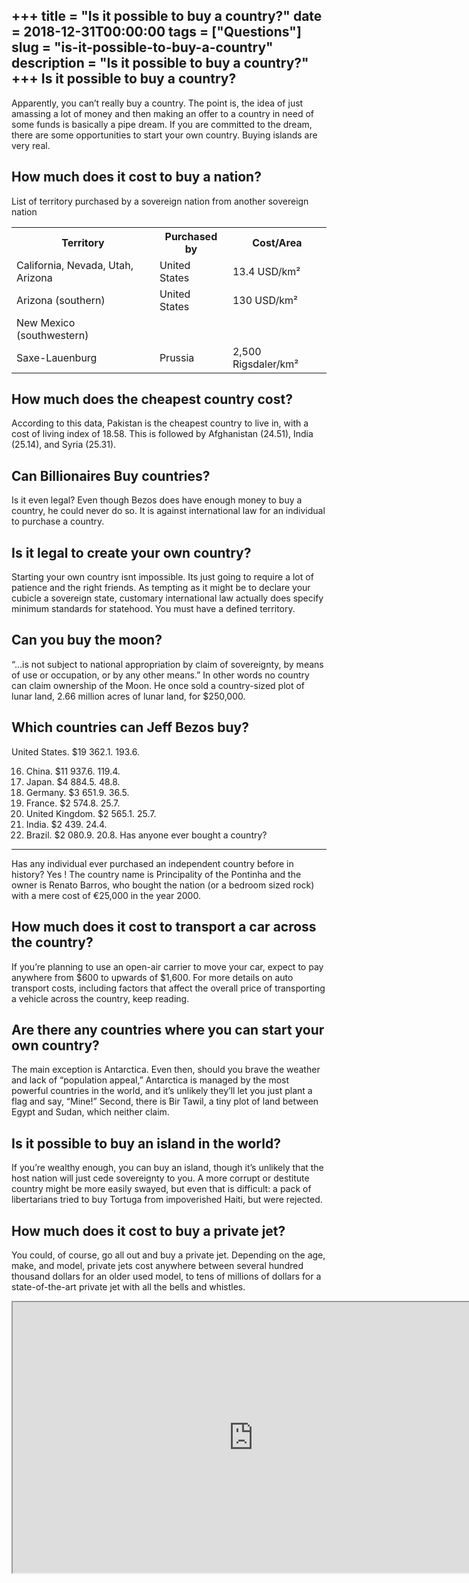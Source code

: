 +++
title = "Is it possible to buy a country?"
date = 2018-12-31T00:00:00
tags = ["Questions"]
slug = "is-it-possible-to-buy-a-country"
description = "Is it possible to buy a country?"
+++
Is it possible to buy a country?
--------------------------------

Apparently, you can’t really buy a country. The point is, the idea of just amassing a lot of money and then making an offer to a country in need of some funds is basically a pipe dream. If you are committed to the dream, there are some opportunities to start your own country. Buying islands are very real.

How much does it cost to buy a nation?
--------------------------------------

List of territory purchased by a sovereign nation from another sovereign nation

<table><tr><th>Territory</th><th>Purchased by</th><th>Cost/Area</th></tr><tr><td>California, Nevada, Utah, Arizona</td><td>United States</td><td>13.4 USD/km²</td></tr><tr><td>Arizona (southern)</td><td>United States</td><td>130 USD/km²</td></tr><tr><td>New Mexico (southwestern)</td></tr><tr><td>Saxe-Lauenburg</td><td>Prussia</td><td>2,500 Rigsdaler/km²</td></tr></table>

How much does the cheapest country cost?
----------------------------------------

According to this data, Pakistan is the cheapest country to live in, with a cost of living index of 18.58. This is followed by Afghanistan (24.51), India (25.14), and Syria (25.31).

Can Billionaires Buy countries?
-------------------------------

Is it even legal? Even though Bezos does have enough money to buy a country, he could never do so. It is against international law for an individual to purchase a country.

Is it legal to create your own country?
---------------------------------------

Starting your own country isnt impossible. Its just going to require a lot of patience and the right friends. As tempting as it might be to declare your cubicle a sovereign state, customary international law actually does specify minimum standards for statehood. You must have a defined territory.

Can you buy the moon?
---------------------

“…is not subject to national appropriation by claim of sovereignty, by means of use or occupation, or by any other means.” In other words no country can claim ownership of the Moon. He once sold a country-sized plot of lunar land, 2.66 million acres of lunar land, for $250,000.

Which countries can Jeff Bezos buy?
-----------------------------------

United States. $19 362.1. 193.6.

16. China. $11 937.6. 119.4.
17. Japan. $4 884.5. 48.8.
18. Germany. $3 651.9. 36.5.
19. France. $2 574.8. 25.7.
20. United Kingdom. $2 565.1. 25.7.
21. India. $2 439. 24.4.
22. Brazil. $2 080.9. 20.8.
Has anyone ever bought a country?
---------------------------------

Has any individual ever purchased an independent country before in history? Yes ! The country name is Principality of the Pontinha and the owner is Renato Barros, who bought the nation (or a bedroom sized rock) with a mere cost of €25,000 in the year 2000.

How much does it cost to transport a car across the country?
------------------------------------------------------------

If you’re planning to use an open-air carrier to move your car, expect to pay anywhere from $600 to upwards of $1,600. For more details on auto transport costs, including factors that affect the overall price of transporting a vehicle across the country, keep reading.

Are there any countries where you can start your own country?
-------------------------------------------------------------

The main exception is Antarctica. Even then, should you brave the weather and lack of “population appeal,” Antarctica is managed by the most powerful countries in the world, and it’s unlikely they’ll let you just plant a flag and say, “Mine!” Second, there is Bir Tawil, a tiny plot of land between Egypt and Sudan, which neither claim.

Is it possible to buy an island in the world?
---------------------------------------------

If you’re wealthy enough, you can buy an island, though it’s unlikely that the host nation will just cede sovereignty to you. A more corrupt or destitute country might be more easily swayed, but even that is difficult: a pack of libertarians tried to buy Tortuga from impoverished Haiti, but were rejected.

How much does it cost to buy a private jet?
-------------------------------------------

You could, of course, go all out and buy a private jet. Depending on the age, make, and model, private jets cost anywhere between several hundred thousand dollars for an older used model, to tens of millions of dollars for a state-of-the-art private jet with all the bells and whistles.

<iframe allow="accelerometer; autoplay; clipboard-write; encrypted-media; gyroscope; picture-in-picture" allowfullscreen="" class="__youtube_prefs__  epyt-is-override  no-lazyload" data-no-lazy="1" data-origheight="433" data-origwidth="770" data-skipgform_ajax_framebjll="" height="433" id="_ytid_28129" loading="lazy" src="https://www.youtube.com/embed/YxN4BE-03i4?enablejsapi=1&autoplay=0&cc_load_policy=0&cc_lang_pref=&iv_load_policy=1&loop=0&modestbranding=0&rel=1&fs=1&playsinline=0&autohide=2&theme=dark&color=red&controls=1&" title="YouTube player" width="770"></iframe>